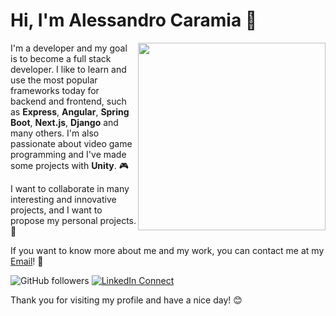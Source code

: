 # Hi, I'm Alessandro Caramia 👋

<img src="https://media.giphy.com/media/qgQUggAC3Pfv687qPC/giphy.gif" width="300" align="right">

I'm a developer and my goal is to become a full stack developer. I like to learn and use the most popular frameworks today for backend and frontend, such as **Express**, **Angular**, **Spring Boot**, **Next.js**, **Django** and many others. I'm also passionate about video game programming and I've made some projects with **Unity**. 🎮

I want to collaborate in many interesting and innovative projects, and I want to propose my personal projects. 🌟

If you want to know more about me and my work, you can contact me at my [Email](info@aleyour.dev)! 📧

![GitHub followers](https://img.shields.io/github/followers/aleyourdev?style=social)
[![LinkedIn Connect](https://img.shields.io/badge/LinkedIn-Connect-blue?logo=linkedin&style=social)](https://www.linkedin.com/in/aleyourdev/)

Thank you for visiting my profile and have a nice day! 😊
